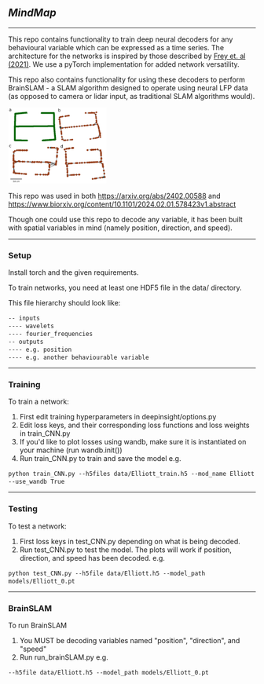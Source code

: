 ## *MindMap*

---

This repo contains functionality to train deep neural decoders for any behavioural variable which can be expressed as 
a time series. The architecture for the networks is inspired by those described by 
[Frey et. al (2021)](https://elifesciences.org/articles/66551). We use a pyTorch implementation for added network 
versatility. 

This repo also contains functionality for using these decoders to perform BrainSLAM - 
a SLAM algorithm designed to operate using neural
LFP data (as opposed to camera or lidar input, as traditional SLAM algorithms would).

<img src="thumbnail.png" alt="drawing" width="200"/>

This repo was used in both https://arxiv.org/abs/2402.00588 and https://www.biorxiv.org/content/10.1101/2024.02.01.578423v1.abstract

Though one could use this repo to decode any variable, it has been built with spatial variables in mind
(namely position, direction, and speed).

---

### Setup

Install torch and the given requirements. 

To train networks, you need at least one HDF5 file in the data/ directory.

This file hierarchy should look like:
```
-- inputs
---- wavelets
---- fourier_frequencies
-- outputs
---- e.g. position
---- e.g. another behaviourable variable
```

---

### Training

To train a network: 
1. First edit training hyperparameters in deepinsight/options.py
2. Edit loss keys, and their corresponding loss functions and loss weights in train_CNN.py
3. If you'd like to plot losses using wandb, make sure it is instantiated on your machine (run wandb.init())
4. Run train_CNN.py to train and save the model e.g.
```
python train_CNN.py --h5files data/Elliott_train.h5 --mod_name Elliott --use_wandb True
```

---

### Testing

To test a network: 
1. First loss keys in test_CNN.py depending on what is being decoded.
2. Run test_CNN.py to test the model. The plots will work if position, direction, and speed has been decoded. e.g.
```
python test_CNN.py --h5file data/Elliott.h5 --model_path models/Elliott_0.pt
```

---

### BrainSLAM

To run BrainSLAM
1. You MUST be decoding variables named "position", "direction", and "speed"
2. Run run_brainSLAM.py e.g.
```
--h5file data/Elliott.h5 --model_path models/Elliott_0.pt
```
